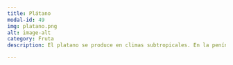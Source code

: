 ```yaml
---
title: Plátano
modal-id: 49
img: platano.png
alt: image-alt
category: Fruta
description: El platano se produce en climas subtropicales. En la península podemos encontrarlo únicamente en algunas plantaciones de la costa granadina. El resto lo traemos de Canarias o importado de América latina o Senegal. Es una fruta climatérica, lo que significa que sigue madurando después de haber sido recogida. Se suele recolectar antes de su punto de madurez para que no llegue estropeada al lugar de comercialización.

---
```

